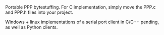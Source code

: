 Portable PPP bytestuffing.
For C implementation, simply move the PPP.c and PPP.h files into your project.

Windows + linux implementations of a serial port client in C/C++ pending, as well as Python clients.
